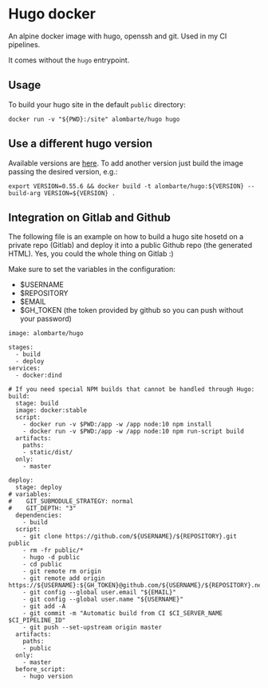 # Hugo docker

An alpine docker image with hugo, openssh and git. Used in my CI pipelines.

It comes without the `hugo` entrypoint.

Usage
-----

To build your hugo site in the default `public` directory:

	docker run -v "${PWD}:/site" alombarte/hugo hugo

## Use a different hugo version
Available versions are [here](https://hub.docker.com/r/alombarte/hugo/tags). To add another version just build the image passing the desired version, e.g.:

    export VERSION=0.55.6 && docker build -t alombarte/hugo:${VERSION} --build-arg VERSION=${VERSION} .

## Integration on Gitlab and Github
The following file is an example on how to build a hugo site hosetd on a private repo (Gitlab) and deploy it into a public Github repo (the generated HTML). Yes, you could the whole thing on Gitlab :)

Make sure to set the variables in the configuration:

- $USERNAME
- $REPOSITORY
- $EMAIL
- $GH_TOKEN (the token provided by github so you can push without your password)


```
image: alombarte/hugo

stages:
  - build
  - deploy
services:
  - docker:dind

# If you need special NPM builds that cannot be handled through Hugo:
build:
  stage: build
  image: docker:stable
  script:
    - docker run -v $PWD:/app -w /app node:10 npm install
    - docker run -v $PWD:/app -w /app node:10 npm run-script build
  artifacts:
    paths:
    - static/dist/
  only:
    - master

deploy:
  stage: deploy
# variables:
#    GIT_SUBMODULE_STRATEGY: normal
#    GIT_DEPTH: "3"
  dependencies:
    - build
  script:
    - git clone https://github.com/${USERNAME}/${REPOSITORY}.git public
    - rm -fr public/*
    - hugo -d public
    - cd public
    - git remote rm origin
    - git remote add origin https://${USERNAME}:${GH_TOKEN}@github.com/${USERNAME}/${REPOSITORY}.net.git
    - git config --global user.email "${EMAIL}"
    - git config --global user.name "${USERNAME}"
    - git add -A
    - git commit -m "Automatic build from CI $CI_SERVER_NAME $CI_PIPELINE_ID"
    - git push --set-upstream origin master
  artifacts:
    paths:
    - public
  only:
    - master
  before_script:
    - hugo version
```
